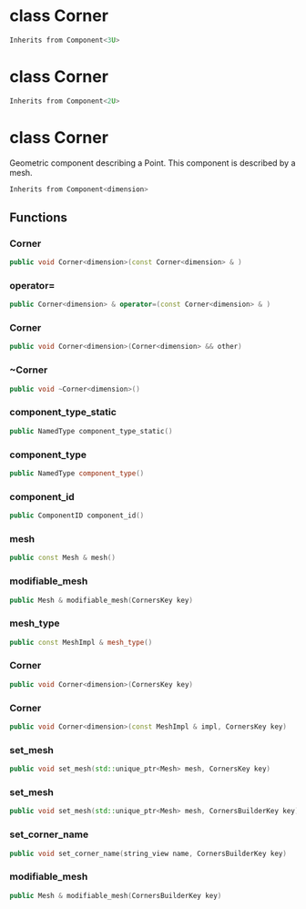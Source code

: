 # class Corner


```cpp
Inherits from Component<3U>
```



# class Corner


```cpp
Inherits from Component<2U>
```



# class Corner


 Geometric component describing a Point. This component is described by a mesh.



```cpp
Inherits from Component<dimension>
```



## Functions

### Corner

```cpp
public void Corner<dimension>(const Corner<dimension> & )
```


### operator=

```cpp
public Corner<dimension> & operator=(const Corner<dimension> & )
```


### Corner

```cpp
public void Corner<dimension>(Corner<dimension> && other)
```


### ~Corner

```cpp
public void ~Corner<dimension>()
```


### component_type_static

```cpp
public NamedType component_type_static()
```


### component_type

```cpp
public NamedType component_type()
```


### component_id

```cpp
public ComponentID component_id()
```


### mesh

```cpp
public const Mesh & mesh()
```


### modifiable_mesh

```cpp
public Mesh & modifiable_mesh(CornersKey key)
```


### mesh_type

```cpp
public const MeshImpl & mesh_type()
```


### Corner

```cpp
public void Corner<dimension>(CornersKey key)
```


### Corner

```cpp
public void Corner<dimension>(const MeshImpl & impl, CornersKey key)
```


### set_mesh

```cpp
public void set_mesh(std::unique_ptr<Mesh> mesh, CornersKey key)
```


### set_mesh

```cpp
public void set_mesh(std::unique_ptr<Mesh> mesh, CornersBuilderKey key)
```


### set_corner_name

```cpp
public void set_corner_name(string_view name, CornersBuilderKey key)
```


### modifiable_mesh

```cpp
public Mesh & modifiable_mesh(CornersBuilderKey key)
```




